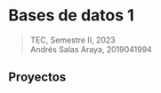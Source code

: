 Bases de datos 1
================
>TEC, Semestre II, 2023  
>Andrés Salas Araya, 2019041994

## Proyectos